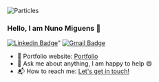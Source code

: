
![Particles](https://user-images.githubusercontent.com/27971147/143608451-2b3bd3c5-95d0-4155-bc68-238fbb15d775.gif)

### Hello, I am Nuno Miguens 👋

[![Linkedin Badge](https://img.shields.io/badge/-nunomiguens-blue?style=flat-square&logo=Linkedin&logoColor=white&link=https://www.linkedin.com/)](https://www.linkedin.com)"
[![Gmail Badge](https://img.shields.io/badge/-nunomiguens@gmail.com-c14438?style=flat-square&logo=Gmail&logoColor=white&link=mailto:nunomiguens@gmail.com)](mailto:nunomiguens@gmail.com)

- 🎯 Portfolio website: [Portfolio](https://nunoportfolio.tk)
- 💬 Ask me about anything, I am happy to help :smile:
- 📬 How to reach me: [Let's get in touch!](https://www.linkedin.com/)
